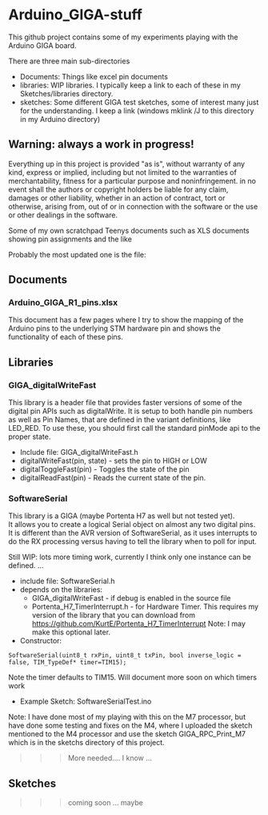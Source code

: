 # Arduino_GIGA-stuff

This github project contains some of my experiments playing with the Arduino GIGA board. 

There are three main sub-directories

- Documents: Things like excel pin documents
- libraries: WIP libraries.  I typically keep a link to each of these in my Sketches/libraries directory.
- sketches: Some different GIGA test sketches, some of interest many just for the understanding. I keep a link (windows mklink /J to this directory in my Arduino directory)

## Warning: always a work in progress!

Everything up in this project is provided "as is", without warranty of any kind, express or
implied, including but not limited to the warranties of merchantability,
fitness for a particular purpose and noninfringement. in no event shall the
authors or copyright holders be liable for any claim, damages or other
liability, whether in an action of contract, tort or otherwise, arising from,
out of or in connection with the software or the use or other dealings in the
software.


Some of my own scratchpad Teenys documents such as XLS documents showing pin assignments and the like

Probably the most updated one is the file:

## Documents

### Arduino_GIGA_R1_pins.xlsx

This document has a few pages where I try to show the mapping of the Arduino pins to the
underlying STM hardware pin and shows the functionality of each of these pins.

## Libraries

### GIGA_digitalWriteFast

This library is a header file that provides faster versions of some of the digital pin APIs such as digitalWrite.  It is setup to both
handle pin numbers as well as Pin Names, that are defined in the variant definitions, like LED_RED.  To use these, you should first
call the standard pinMode api to the proper state.

- Include file: GIGA_digitalWriteFast.h
- digitalWriteFast(pin, state) - sets the pin to HIGH or LOW
- digitalToggleFast(pin) - Toggles the state of the pin 
- digitalReadFast(pin) - Reads the current state of the pin.


### SoftwareSerial

This library is a GIGA (maybe Portenta H7 as well but not tested yet).  
It allows you to create a logical Serial object on almost any two digital pins. 
It is different than the AVR version of SoftwareSerial, as it uses interrupts to
do the RX processing versus having to tell the library when to poll for input.

Still WIP: lots more timing work, currently I think only one instance can be defined. ...

- include file: SoftwareSerial.h
- depends on the libraries:
  - GIGA_digitalWriteFast - if debug is enabled in the source file
  - Portenta_H7_TimerInterrupt.h - for Hardware Timer.  This requires my version of the library that you can download from https://github.com/KurtE/Portenta_H7_TimerInterrupt  Note: I may make this optional later.
- Constructor:

```
SoftwareSerial(uint8_t rxPin, uint8_t txPin, bool inverse_logic = false, TIM_TypeDef* timer=TIM15);
```
Note the timer defaults to TIM15.  Will document more soon on which timers work
- Example Sketch: SoftwareSerialTest.ino 

Note: I have done most of my playing with this on the M7 processor, but have done
some testing and fixes on the M4, where I uploaded the sketch mentioned to the
M4 processor and use the sketch GIGA_RPC_Print_M7 which is in the sketchs directory of this project.

>>> More needed.... I know ...

## Sketches

>>> coming soon ... maybe 


